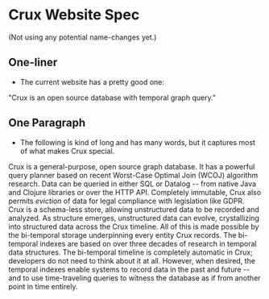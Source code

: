 # Crux Website Spec

(Not using any potential name-changes yet.)


## One-liner

* The current website has a pretty good one:


"Crux is an open source database with temporal graph query."


## One Paragraph

* The following is kind of long and has many words, but it captures most of what makes Crux special. 


Crux is a general-purpose, open source graph database. It has a powerful query planner based on recent Worst-Case Optimal Join (WCOJ) algorithm research. Data can be queried in either SQL or Datalog -- from native Java and Clojure libraries or over the HTTP API. Completely immutable, Crux also permits _eviction_ of data for legal compliance with legislation like GDPR. Crux is a schema-less store, allowing unstructured data to be recorded and analyzed. As structure emerges, unstructured data can evolve, crystallizing into structured data across the Crux timeline. All of this is made possible by the bi-temporal storage underpinning every entity Crux records. The bi-temporal indexes are based on over three decades of research in temporal data structures. The bi-temporal timeline is completely automatic in Crux; developers do not need to think about it at all. However, when desired, the temporal indexes enable systems to record data in the past and future -- and to use time-traveling queries to witness the database as if from another point in time entirely.


